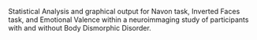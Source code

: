 Statistical Analysis and graphical output for Navon task, Inverted Faces task, and Emotional Valence within a neuroimmaging study of participants with and without Body Dismorphic Disorder.

